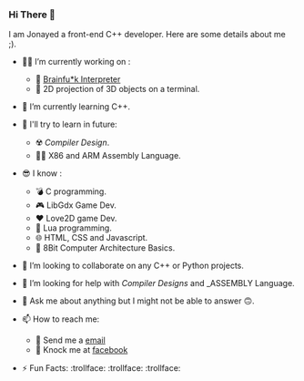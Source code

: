 ### Hi There 👋
I am Jonayed a front-end C++ developer.
Here are some details about me ;).

- 👨‍🔧 I’m currently working on :
  - 🤪 [Brainfu*k Interpreter](https://github.com/JonayedMohiuddin/Brainf-ck.git)
  - 🍩 2D projection of 3D objects on a terminal.

- 🌱 I’m currently learning C++.
- 🚀 I'll try to learn in future:
  - ☢️ _Compiler Design_.
  - 👨‍💻 X86 and ARM Assembly Language.
- 😎 I know : 
  - 💣 C programming.
  - 🎮 LibGdx Game Dev.
  - ❤ Love2D game Dev.
  - 🌙 Lua programming.
  - 🌐 HTML, CSS and Javascript.
  - 🧮 8Bit Computer Architecture Basics.
- 🤝 I’m looking to collaborate on any C++ or Python projects.
- 🤔 I’m looking for help with _Compiler Designs_ and _ASSEMBLY Language.
- 💬 Ask me about anything but I might not be able to answer 🙃.
- 📫 How to reach me: 
  - 📧 Send me a [email](jonayedmohiuddin@gmail.com)
  - 📲 Knock me at [facebook](https://www.facebook.com/jonayedmohiuddin)
- ⚡ Fun Facts: :trollface: :trollface: :trollface:


